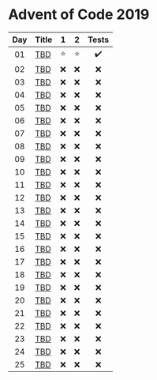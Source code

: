 # Advent of Code 2019

| Day | Title                                       |   1    |   2    |       Tests        |
| :-: | ------------------------------------------- | :----: | :----: | :----------------: |
| 01  | [TBD](https://adventofcode.com/2019/day/1)  | :star: | :star: | :heavy_check_mark: |
| 02  | [TBD](https://adventofcode.com/2019/day/2)  |  :x:   |  :x:   |        :x:         |
| 03  | [TBD](https://adventofcode.com/2019/day/3)  |  :x:   |  :x:   |        :x:         |
| 04  | [TBD](https://adventofcode.com/2019/day/4)  |  :x:   |  :x:   |        :x:         |
| 05  | [TBD](https://adventofcode.com/2019/day/5)  |  :x:   |  :x:   |        :x:         |
| 06  | [TBD](https://adventofcode.com/2019/day/6)  |  :x:   |  :x:   |        :x:         |
| 07  | [TBD](https://adventofcode.com/2019/day/7)  |  :x:   |  :x:   |        :x:         |
| 08  | [TBD](https://adventofcode.com/2019/day/8)  |  :x:   |  :x:   |        :x:         |
| 09  | [TBD](https://adventofcode.com/2019/day/9)  |  :x:   |  :x:   |        :x:         |
| 10  | [TBD](https://adventofcode.com/2019/day/10) |  :x:   |  :x:   |        :x:         |
| 11  | [TBD](https://adventofcode.com/2019/day/11) |  :x:   |  :x:   |        :x:         |
| 12  | [TBD](https://adventofcode.com/2019/day/12) |  :x:   |  :x:   |        :x:         |
| 13  | [TBD](https://adventofcode.com/2019/day/13) |  :x:   |  :x:   |        :x:         |
| 14  | [TBD](https://adventofcode.com/2019/day/14) |  :x:   |  :x:   |        :x:         |
| 15  | [TBD](https://adventofcode.com/2019/day/15) |  :x:   |  :x:   |        :x:         |
| 16  | [TBD](https://adventofcode.com/2019/day/16) |  :x:   |  :x:   |        :x:         |
| 17  | [TBD](https://adventofcode.com/2019/day/17) |  :x:   |  :x:   |        :x:         |
| 18  | [TBD](https://adventofcode.com/2019/day/18) |  :x:   |  :x:   |        :x:         |
| 19  | [TBD](https://adventofcode.com/2019/day/19) |  :x:   |  :x:   |        :x:         |
| 20  | [TBD](https://adventofcode.com/2019/day/20) |  :x:   |  :x:   |        :x:         |
| 21  | [TBD](https://adventofcode.com/2019/day/21) |  :x:   |  :x:   |        :x:         |
| 22  | [TBD](https://adventofcode.com/2019/day/22) |  :x:   |  :x:   |        :x:         |
| 23  | [TBD](https://adventofcode.com/2019/day/23) |  :x:   |  :x:   |        :x:         |
| 24  | [TBD](https://adventofcode.com/2019/day/24) |  :x:   |  :x:   |        :x:         |
| 25  | [TBD](https://adventofcode.com/2019/day/25) |  :x:   |  :x:   |        :x:         |
